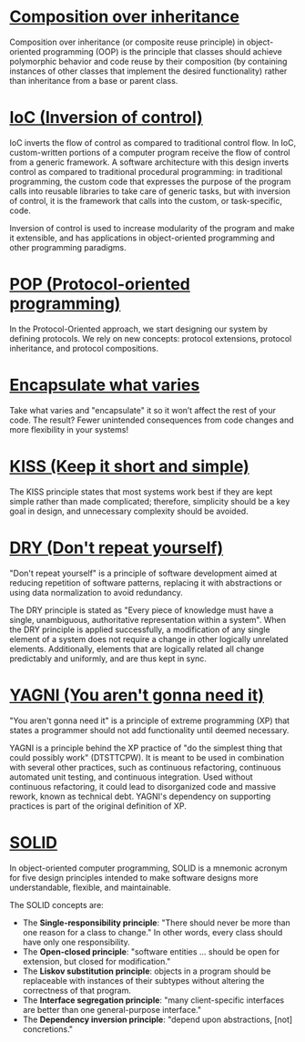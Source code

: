 # [Composition over inheritance](https://en.wikipedia.org/wiki/Composition_over_inheritance)
Composition over inheritance (or composite reuse principle) in object-oriented programming (OOP) is the principle that classes should achieve polymorphic behavior and code reuse by their composition (by containing instances of other classes that implement the desired functionality) rather than inheritance from a base or parent class.

# [IoC (Inversion of control)](https://en.wikipedia.org/wiki/Inversion_of_control)
IoC inverts the flow of control as compared to traditional control flow. In IoC, custom-written portions of a computer program receive the flow of control from a generic framework. A software architecture with this design inverts control as compared to traditional procedural programming: in traditional programming, the custom code that expresses the purpose of the program calls into reusable libraries to take care of generic tasks, but with inversion of control, it is the framework that calls into the custom, or task-specific, code.

Inversion of control is used to increase modularity of the program and make it extensible, and has applications in object-oriented programming and other programming paradigms.

# [POP (Protocol-oriented programming)](https://www.pluralsight.com/guides/protocol-oriented-programming-in-swift)
In the Protocol-Oriented approach, we start designing our system by defining protocols. We rely on new concepts: protocol extensions, protocol inheritance, and protocol compositions.

# [Encapsulate what varies](https://www.oreilly.com/library/view/head-first-design/0596007124/ch01.html)
Take what varies and "encapsulate" it so it won’t affect the rest of your code. The result? Fewer unintended consequences from code changes and more flexibility in your systems!

# [KISS (Keep it short and simple)](https://en.wikipedia.org/wiki/KISS_principle)
The KISS principle states that most systems work best if they are kept simple rather than made complicated; therefore, simplicity should be a key goal in design, and unnecessary complexity should be avoided.

# [DRY (Don't repeat yourself)](https://en.wikipedia.org/wiki/Don%27t_repeat_yourself)
"Don't repeat yourself" is a principle of software development aimed at reducing repetition of software patterns, replacing it with abstractions or using data normalization to avoid redundancy.

The DRY principle is stated as "Every piece of knowledge must have a single, unambiguous, authoritative representation within a system". When the DRY principle is applied successfully, a modification of any single element of a system does not require a change in other logically unrelated elements. Additionally, elements that are logically related all change predictably and uniformly, and are thus kept in sync.

# [YAGNI (You aren't gonna need it)](https://en.wikipedia.org/wiki/You_aren%27t_gonna_need_it)
"You aren't gonna need it" is a principle of extreme programming (XP) that states a programmer should not add functionality until deemed necessary.

YAGNI is a principle behind the XP practice of "do the simplest thing that could possibly work" (DTSTTCPW). It is meant to be used in combination with several other practices, such as continuous refactoring, continuous automated unit testing, and continuous integration. Used without continuous refactoring, it could lead to disorganized code and massive rework, known as technical debt. YAGNI's dependency on supporting practices is part of the original definition of XP.

# [SOLID](https://en.wikipedia.org/wiki/SOLID)
In object-oriented computer programming, SOLID is a mnemonic acronym for five design principles intended to make software designs more understandable, flexible, and maintainable.

The SOLID concepts are:
- The **Single-responsibility principle**: "There should never be more than one reason for a class to change." In other words, every class should have only one responsibility.
- The **Open-closed principle**: "software entities ... should be open for extension, but closed for modification."
- The **Liskov substitution principle**: objects in a program should be replaceable with instances of their subtypes without altering the correctness of that program.
- The **Interface segregation principle**: "many client-specific interfaces are better than one general-purpose interface."
- The **Dependency inversion principle**: "depend upon abstractions, [not] concretions."
